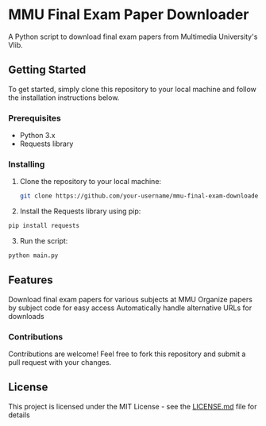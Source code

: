 # MMU Final Exam Paper Downloader

A Python script to download final exam papers from Multimedia University's Vlib.

## Getting Started

To get started, simply clone this repository to your local machine and follow the installation instructions below.

### Prerequisites

- Python 3.x
- Requests library

### Installing

1. Clone the repository to your local machine:

   ```bash
   git clone https://github.com/your-username/mmu-final-exam-downloader.git
   ```
2. Install the Requests library using pip:

  ```bash
  pip install requests
  ```

3. Run the script:

  ```bash
  python main.py
  ```

## Features

Download final exam papers for various subjects at MMU
Organize papers by subject code for easy access
Automatically handle alternative URLs for downloads


### Contributions
Contributions are welcome! Feel free to fork this repository and submit a pull request with your changes.

## License

This project is licensed under the MIT License - see the [LICENSE.md](LICENSE.md) file for details
